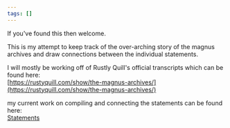 ```yaml
---
tags: []
---
```

   
If you've found this then welcome.   
   
This is my attempt to keep track of the over-arching story of the magnus archives and draw connections between the individual statements.   
   
I will mostly be working off of Rustly Quill's official transcripts which can be found here:   
[https://rustyquill.com/show/the-magnus-archives/](https://rustyquill.com/show/the-magnus-archives/)   
   
my current work on compiling and connecting the statements can be found here:   
[Statements](./Statements/Statements.md)